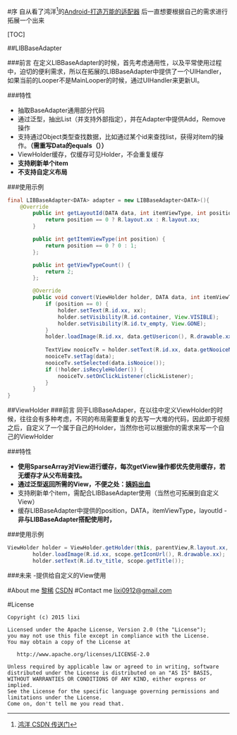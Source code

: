 #序
	   自从看了鸿洋[^footnote]的[Android-打造万能的适配器](http://www.imooc.com/view/372)
	   后一直想要根据自己的需求进行拓展一个出来

[TOC]


##LIBBaseAdapter 

###前言
	在定义LIBBaseAdapter的时候，首先考虑通用性，以及平常使用过程中，迫切的便利需求，所以在拓展的LIBBaseAdapter中提供了一个UIHandler，如果当前的Looper不是MainLooper的时候，通过UIHandler来更新UI。

###特性
- 抽取BaseAdapter通用部分代码
-  通过泛型，抽出List（并支持外部指定），并在Adapter中提供Add，Remove操作
- 支持通过Object类型查找数据，比如通过某个id来查找list，获得对item的操作。**（需重写Data的equals（））**
- ViewHolder缓存，仅缓存可见Holder，不会重复缓存
- **支持刷新单个item**
- **不支持自定义布局**

###使用示例
```java
final LIBBaseAdapter<DATA> adapter = new LIBBaseAdapter<DATA>(){
	@Override
		public int getLayoutId(DATA data, int itemViewType, int position) {
			return position == 0 ? R.layout.xx : R.layout.xx;
		}

		public int getItemViewType(int position) {
			return position == 0 ? 0 : 1;
		};

		public int getViewTypeCount() {
			return 2;
		};

		@Override
		public void convert(ViewHolder holder, DATA data, int itemViewType, int position) {
			if (position == 0) {
				holder.setText(R.id.xx, xx);
				holder.setVisibility(R.id.container, View.VISIBLE);
				holder.setVisibility(R.id.tv_empty, View.GONE);
			}
			holder.loadImage(R.id.xx, data.getUsericon(), R.drawable.xx);
			
			TextView nooiceTv = holder.setText(R.id.xx, data.getNooiceNum());
			nooiceTv.setTag(data);
			nooiceTv.setSelected(data.isNooice());
			if (!holder.isRecyleHolder()) {
				nooiceTv.setOnClickListener(clickListener);
			}
		}
}
```

##ViewHolder
###前言
	同于LIBBaseAdaper，在以往中定义ViewHolder的时候，往往会有多种考虑，不同的布局需要重复的去写一大堆的代码，因此即于视频之后，自定义了一个属于自己的Holder，当然你也可以根据你的需求来写一个自己的ViewHolder

###特性
- **使用SparseArray对View进行缓存，每次getView操作都优先使用缓存，若无缓存才从父布局查找。**
- **通过泛型返回所需的View，不便之处：[姨妈出血][1]**
- 支持刷新单个item，需配合LIBBaseAdapter使用（当然也可拓展到自定义View）
- 缓存LIBBaseAdapter中提供的position，DATA，itemViewType，layoutId
-**非与LIBBaseAdapter搭配使用时，**

###使用示例
```java
ViewHolder holder = ViewHolder.getHolder(this, parentView,R.layout.xx, true);
		holder.loadImage(R.id.xx, scope.getIconUrl(), R.drawable.xx);
		holder.setText(R.id.tv_title, scope.getTitle());
```

###未来
-提供给自定义的View使用

#About me
[黎稀](http://www.cxh.name/)
[CSDN](http://blog.csdn.net/darryl0912)
#Contact me
lixi0912@gmail.com

#License
```
Copyright (c) 2015 lixi

Licensed under the Apache License, Version 2.0 (the "License");
you may not use this file except in compliance with the License.
You may obtain a copy of the License at

   http://www.apache.org/licenses/LICENSE-2.0

Unless required by applicable law or agreed to in writing, software
distributed under the License is distributed on an "AS IS" BASIS,
WITHOUT WARRANTIES OR CONDITIONS OF ANY KIND, either express or implied.
See the License for the specific language governing permissions and
limitations under the License.
Come on, don't tell me you read that.
```



[^footnote]:[鸿洋 CSDN 传送门](http://blog.csdn.net/lmj623565791)

[1]:ClassCastException
